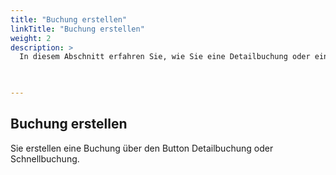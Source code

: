 ```yaml
---
title: "Buchung erstellen"
linkTitle: "Buchung erstellen"
weight: 2
description: >
  In diesem Abschnitt erfahren Sie, wie Sie eine Detailbuchung oder eine Schnellbuchung durchführen.  
 


---
```

## Buchung erstellen 
Sie erstellen eine Buchung über den Button Detailbuchung oder Schnellbuchung. 